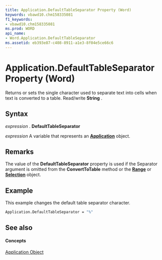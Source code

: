 ```yaml
---
title: Application.DefaultTableSeparator Property (Word)
keywords: vbawd10.chm158335081
f1_keywords:
- vbawd10.chm158335081
ms.prod: WORD
api_name:
- Word.Application.DefaultTableSeparator
ms.assetid: eb393e87-c408-8911-a1e3-8f04e5ce66c6
---
```



# Application.DefaultTableSeparator Property (Word)

Returns or sets the single character used to separate text into cells when text is converted to a table. Read/write  **String** .


## Syntax

 _expression_ . **DefaultTableSeparator**

 _expression_ A variable that represents an **[Application](application-object-word.md)** object.


## Remarks

The value of the  **DefaultTableSeparator** property is used if the Separator argument is omitted from the **ConvertToTable** method or the **[Range](range-object-word.md)** or **[Selection](selection-object-word.md)** object.


## Example

This example changes the default table separator character.


```vb
Application.DefaultTableSeparator = "%"
```


## See also


#### Concepts


[Application Object](application-object-word.md)

